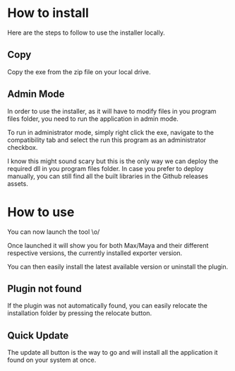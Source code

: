 # How to install
Here are the steps to follow to use the installer locally.

## Copy
Copy the exe from the zip file on your local drive.

## Admin Mode
In order to use the installer, as it will have to modify files in you program files folder, you need to run the application in admin mode.

To run in administrator mode, simply right click the exe, navigate to the compatibility tab and select the run this program as an administrator checkbox.

I know this might sound scary but this is the only way we can deploy the required dll in you program files folder. In case you prefer to deploy manually, you can still find all the built libraries in the Github releases assets.

# How to use
You can now launch the tool \o/

Once launched it will show you for both Max/Maya and their different respective versions, the currently installed exporter version.

You can then easily install the latest available version or uninstall the plugin.

## Plugin not found
If the plugin was not automatically found, you can easily relocate the installation folder by pressing the relocate button.

## Quick Update
The update all button is the way to go and will install all the application it found on your system at once.
